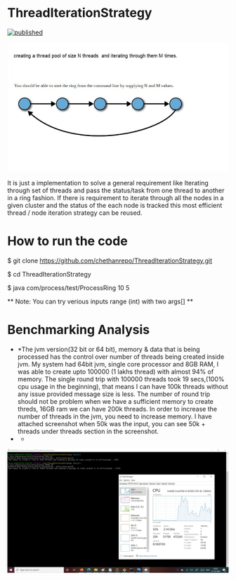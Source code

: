 # ThreadIterationStrategy 

[![published](https://static.production.devnetcloud.com/codeexchange/assets/images/devnet-published.svg)](https://developer.cisco.com/codeexchange/github/repo/chethanrepo/ThreadIterationStrategy)

![alt text](https://github.com/chethanrepo/ThreadIterationStrategy/blob/master/docs/process_ring_of_threads.jpg)

  It is just a implementation to solve a general requirement like Iterating through set of threads and pass the status/task from one thread to another in a ring fashion. If there is requirement to iterate through all the nodes in a given cluster and the status of the each node is tracked this most efficient thread / node iteration strategy can be reused.
  
  
 # How to run the code
  $ git clone https://github.com/chethanrepo/ThreadIterationStrategy.git
  
  $ cd ThreadIterationStrategy
  
  $ java com/process/test/ProcessRing 10 5 
  
** Note: You can try verious inputs range (int) with two args[] **

# Benchmarking Analysis

* *The jvm version(32 bit or 64 bit), memory & data that is being processed has the control over number of threads being created inside jvm. My system had 64bit jvm, single core processor and 8GB RAM, I was able to create upto 100000 (1 lakhs thread) with almost 94% of memory. The single round trip with 100000 threads took 19 secs,(100% cpu usage in the beginning), that means I can have 100k threads without any issue provided message size is less. The number of round trip should not be problem when we have a sufficient memory to create threds, 16GB ram we can have 200k threads. In order to increase the number of threads in the jvm, you need to increase memory.  I have attached screenshot when 50k was the input, you can see 50k + threads  under threads section in the screenshot.
* *

![alt text](https://github.com/chethanrepo/ThreadIterationStrategy/blob/master/docs/process_ring_of_threads_output.jpg)

  
